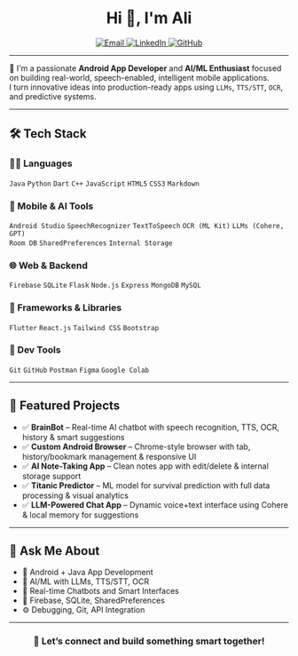 <!-- PROFILE README START -->

<h1 align="center">Hi 👋, I'm Ali</h1>

<p align="center">
  <a href="mailto:ali.works1111@gmail.com">
    <img src="https://img.shields.io/badge/Email-D14836?style=for-the-badge&logo=gmail&logoColor=white" alt="Email" />
  </a>
  <a href="https://www.linkedin.com/in/muhammad-ali">
    <img src="https://img.shields.io/badge/LinkedIn-0077B5?style=for-the-badge&logo=linkedin&logoColor=white" alt="LinkedIn" />
  </a>
  <a href="https://github.com/ali-develops">
    <img src="https://img.shields.io/badge/GitHub-000?style=for-the-badge&logo=github&logoColor=white" alt="GitHub" />
  </a>
</p>

---

🎯 I'm a passionate **Android App Developer** and **AI/ML Enthusiast** focused on building real-world, speech-enabled, intelligent mobile applications.  
I turn innovative ideas into production-ready apps using `LLMs`, `TTS/STT`, `OCR`, and predictive systems.

---

## 🛠️ Tech Stack

### 👨‍💻 Languages
`Java` `Python` `Dart` `C++` `JavaScript` `HTML5` `CSS3` `Markdown`

### 📱 Mobile & AI Tools  
`Android Studio` `SpeechRecognizer` `TextToSpeech` `OCR (ML Kit)` `LLMs (Cohere, GPT)`  
`Room DB` `SharedPreferences` `Internal Storage`

### 🌐 Web & Backend  
`Firebase` `SQLite` `Flask` `Node.js` `Express` `MongoDB` `MySQL`

### 🧰 Frameworks & Libraries  
`Flutter` `React.js` `Tailwind CSS` `Bootstrap`

### 🧪 Dev Tools  
`Git` `GitHub` `Postman` `Figma` `Google Colab`

---

## 🚀 Featured Projects

- ✅ **BrainBot** – Real-time AI chatbot with speech recognition, TTS, OCR, history & smart suggestions  
- ✅ **Custom Android Browser** – Chrome-style browser with tab, history/bookmark management & responsive UI  
- ✅ **AI Note-Taking App** – Clean notes app with edit/delete & internal storage support  
- ✅ **Titanic Predictor** – ML model for survival prediction with full data processing & visual analytics  
- ✅ **LLM-Powered Chat App** – Dynamic voice+text interface using Cohere & local memory for suggestions

---

## 💬 Ask Me About

- 📱 Android + Java App Development  
- 🤖 AI/ML with LLMs, TTS/STT, OCR  
- 💬 Real-time Chatbots and Smart Interfaces  
- 🧩 Firebase, SQLite, SharedPreferences  
- ⚙️ Debugging, Git, API Integration

---

<h3 align="center">🚀 Let’s connect and build something smart together!</h3>

<!-- PROFILE README END -->
